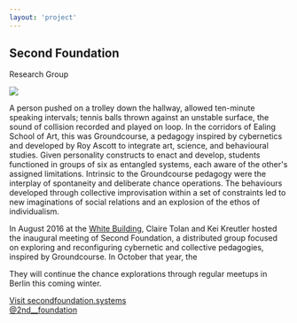 ```yaml
---
layout: 'project'
---
```


<h2>Second Foundation</h2>
<p class="title">Research Group</p>

<img src="/images/secondfoundation.jpg" class="img-project">

A person pushed on a trolley down the hallway, allowed ten-minute
speaking intervals; tennis balls thrown against an unstable surface, the
sound of collision recorded and played on loop. In the corridors of
Ealing School of Art, this was Groundcourse, a pedagogy inspired by
cybernetics and developed by Roy Ascott to integrate art, science, and
behavioural studies. Given personality constructs to enact and develop,
students functioned in groups of six as entangled systems, each aware of
the other's assigned limitations. Intrinsic to the Groundcourse pedagogy
were the interplay of spontaneity and deliberate chance operations. The
behaviours developed through collective improvisation within a set of
constraints led to new imaginations of social relations and an explosion
of the ethos of individualism.

In August 2016 at the [White Building](http://thewhitebuilding.org.uk/), Claire Tolan and Kei Kreutler hosted the inaugural meeting of Second Foundation, a distributed group focused on exploring and reconfiguring cybernetic and collective pedagogies, inspired by Groundcourse. In October that year, the 

They will continue the chance explorations through regular meetups in Berlin this coming winter.

<p>
	<a href="http://secondfoundation.systems" target="_blank">Visit secondfoundation.systems</a><br>
	<a href="http://twitter.com/2nd__foundation" target="_blank">@2nd__foundation</a>
</p>